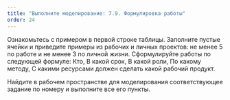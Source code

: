 ```yaml
---
title: "Выполните моделирование: 7.9. Формулировка работы"
order: 24
---
```




Ознакомьтесь с примером в первой строке таблицы. Заполните пустые ячейки и приведите примеры из рабочих и личных проектов: не менее 5 по работе и не менее 3 по личной жизни. Сформулируйте работы по следующей формуле: Кто, В какой срок, В какой роли, По какому методу, С какими ресурсами должен сделать какой рабочий продукт.

Найдите в рабочем пространстве для моделирования соответствующее задание по номеру и выполните все его пункты.

